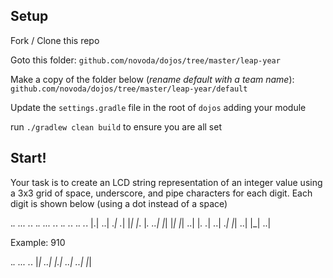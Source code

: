Setup
------------

Fork / Clone this repo

Goto this folder:
`github.com/novoda/dojos/tree/master/leap-year`

Make a copy of the folder below (*rename default with a team name*):
`github.com/novoda/dojos/tree/master/leap-year/default`

Update the `settings.gradle` file in the root of `dojos` adding your module

run `./gradlew clean build` to ensure you are all set

**Start!**
------------

Your task is to create an LCD string representation of an
integer value using a 3x3 grid of space, underscore, and
pipe characters for each digit. Each digit is shown below
(using a dot instead of a space)

._.   ...   ._.   ._.   ...   ._.   ._.   ._.   ._.   ._.
|.|   ..|   ._|   ._|   |_|   |_.   |_.   ..|   |_|   |_|
|_|   ..|   |_.   ._|   ..|   ._|   |_|   ..|   |_|   ..|


Example: 910

._. ... ._.
|_| ..| |.|
..| ..| |_|
